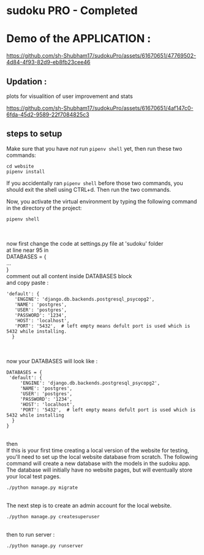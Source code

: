 # sudoku PRO - Completed

# Demo of the APPLICATION : 

https://github.com/sh-Shubham17/sudokuPro/assets/61670651/47769502-4d84-4f93-82d9-eb8fb23cee46


## Updation : 
plots for visualition of user improvement and stats

https://github.com/sh-Shubham17/sudokuPro/assets/61670651/4af147c0-6fda-45d2-9589-22f7084825c3


## steps to setup 


Make sure that you have *not* run `pipenv shell` yet, then run these two commands:

```
cd website
pipenv install
```

If you accidentally ran `pipenv shell` before those two commands, you should exit the shell using CTRL+d. Then run the two commands.

Now, you activate the virtual environment by typing the following command in the directory of the project:

```
pipenv shell
```
</br></br>
now first change the code at settings.py file at 'sudoku' folder</br>
at line near 95 in </br>
DATABASES = {</br>
...</br>
}</br>
comment out all content inside DATABASES block</br>
and copy paste :</br>
```
'default': {
   'ENGINE': 'django.db.backends.postgresql_psycopg2',
   'NAME': 'postgres',
   'USER': 'postgres',
   'PASSWORD': '1234',
   'HOST': 'localhost',
   'PORT': '5432',  # left empty means defult port is used which is 5432 while installing.
  }
```
</br></br>
now your DATABASES will look like :</br>
```
DATABASES = {
 'default': {
     'ENGINE': 'django.db.backends.postgresql_psycopg2',
     'NAME': 'postgres',
     'USER': 'postgres',
     'PASSWORD': '1234',
     'HOST': 'localhost',
     'PORT': '5432',  # left empty means defult port is used which is 5432 while installing
  }
}
```
</br>
then </br>
If this is your first time creating a local version of the website for testing, you'll need to set up the local website database from scratch. The following command will create a new database with the models in the sudoku app. The database will initially have no website pages, but will eventually store your local test pages.

```
./python manage.py migrate
```
</br>
The next step is to create an admin account for the local website.

```
./python manage.py createsuperuser
```
</br>
then to run server :

```
./python manage.py runserver
```



